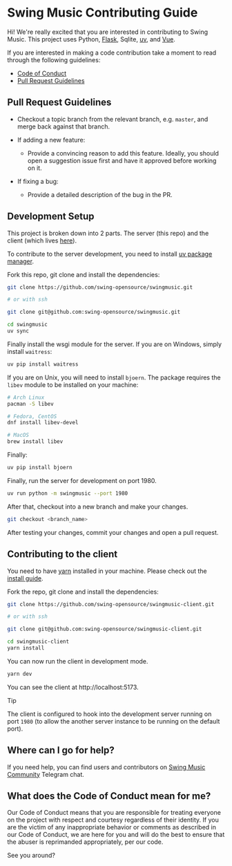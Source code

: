 # Swing Music Contributing Guide

Hi! We're really excited that you are interested in contributing to Swing Music. This project uses Python, [Flask](https://flask.palletsprojects.com/en/2.3.x/), Sqlite, [uv](https://docs.astral.sh/uv), and [Vue](https://vuejs.org/).

If you are interested in making a code contribution take a moment to read through the following guidelines:

- [Code of Conduct](./CODE_OF_CONDUCT.md)
- [Pull Request Guidelines](#pull-request-guidelines)

## Pull Request Guidelines

- Checkout a topic branch from the relevant branch, e.g. `master`, and merge back against that branch.

- If adding a new feature:

  - Provide a convincing reason to add this feature. Ideally, you should open a suggestion issue first and have it approved before working on it.

- If fixing a bug:

  - Provide a detailed description of the bug in the PR.

## Development Setup

This project is broken down into 2 parts. The server (this repo) and the client (which lives [here](https://github.com/swing-opensource/swingmusic-client)).

To contribute to the server development, you need to install [uv package manager](https://docs.astral.sh/uv).

Fork this repo, git clone and install the dependencies:

```sh
git clone https://github.com/swing-opensource/swingmusic.git

# or with ssh

git clone git@github.com:swing-opensource/swingmusic.git

cd swingmusic
uv sync
```

Finally install the wsgi module for the server. If you are on Windows, simply install `waitress`:

```sh
uv pip install waitress
```

If you are on Unix, you will need to install `bjoern`. The package requires the `libev` module to be installed on your machine:

```sh
# Arch Linux
pacman -S libev

# Fedora, CentOS
dnf install libev-devel

# MacOS
brew install libev
```

Finally:

```sh
uv pip install bjoern
```

Finally, run the server for development on port 1980.

```sh
uv run python -m swingmusic --port 1980
```

After that, checkout into a new branch and make your changes.

```sh
git checkout <branch_name>
```

After testing your changes, commit your changes and open a pull request.

## Contributing to the client

You need to have [yarn](https://yarnpkg.com) installed in your machine. Please check out the [install guide](https://yarnpkg.com/getting-started/install).

Fork the repo, git clone and install the dependencies:

```sh
git clone https://github.com/swing-opensource/swingmusic-client.git

# or with ssh

git clone git@github.com:swing-opensource/swingmusic-client.git

cd swingmusic-client
yarn install
```

You can now run the client in development mode.

```sh
yarn dev
```

You can see the client at http://localhost:5173.

> [!TIP]
> The client is configured to hook into the development server running on port `1980` (to allow the another server instance to be running on the default port).

## Where can I go for help?

If you need help, you can find users and contributors on [Swing Music Community](https://t.me/+9n61PFcgKhozZDE0) Telegram chat.

## What does the Code of Conduct mean for me?

Our Code of Conduct means that you are responsible for treating everyone on the project with respect and courtesy regardless of their identity. If you are the victim of any inappropriate behavior or comments as described in our Code of Conduct, we are here for you and will do the best to ensure that the abuser is reprimanded appropriately, per our code.

See you around?
